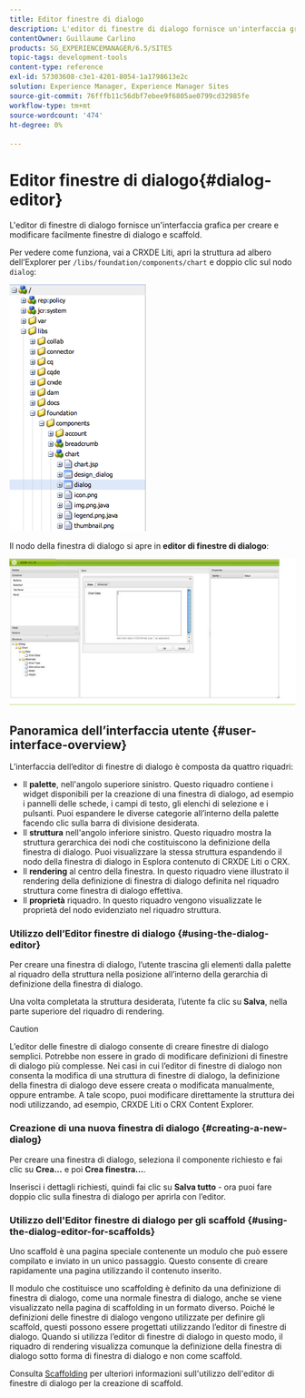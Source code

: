 ```yaml
---
title: Editor finestre di dialogo
description: L'editor di finestre di dialogo fornisce un'interfaccia grafica per creare e modificare facilmente finestre di dialogo e scaffold.
contentOwner: Guillaume Carlino
products: SG_EXPERIENCEMANAGER/6.5/SITES
topic-tags: development-tools
content-type: reference
exl-id: 57303608-c3e1-4201-8054-1a1798613e2c
solution: Experience Manager, Experience Manager Sites
source-git-commit: 76fffb11c56dbf7ebee9f6805ae0799cd32985fe
workflow-type: tm+mt
source-wordcount: '474'
ht-degree: 0%

---
```


# Editor finestre di dialogo{#dialog-editor}

L&#39;editor di finestre di dialogo fornisce un&#39;interfaccia grafica per creare e modificare facilmente finestre di dialogo e scaffold.

Per vedere come funziona, vai a CRXDE Liti, apri la struttura ad albero dell’Explorer per `/libs/foundation/components/chart` e doppio clic sul nodo `dialog`:

![chlimage_1-247](assets/chlimage_1-247.png)

Il nodo della finestra di dialogo si apre in **editor di finestre di dialogo**:

![screen_shot_2012-02-01at25033pm](assets/screen_shot_2012-02-01at25033pm.png)

## Panoramica dell’interfaccia utente {#user-interface-overview}

L’interfaccia dell’editor di finestre di dialogo è composta da quattro riquadri:

* Il **palette**, nell&#39;angolo superiore sinistro. Questo riquadro contiene i widget disponibili per la creazione di una finestra di dialogo, ad esempio i pannelli delle schede, i campi di testo, gli elenchi di selezione e i pulsanti. Puoi espandere le diverse categorie all’interno della palette facendo clic sulla barra di divisione desiderata.
* Il **struttura** nell&#39;angolo inferiore sinistro. Questo riquadro mostra la struttura gerarchica dei nodi che costituiscono la definizione della finestra di dialogo. Puoi visualizzare la stessa struttura espandendo il nodo della finestra di dialogo in Esplora contenuto di CRXDE Liti o CRX.
* Il **rendering** al centro della finestra. In questo riquadro viene illustrato il rendering della definizione di finestra di dialogo definita nel riquadro struttura come finestra di dialogo effettiva.
* Il **proprietà** riquadro. In questo riquadro vengono visualizzate le proprietà del nodo evidenziato nel riquadro struttura.

### Utilizzo dell’Editor finestre di dialogo {#using-the-dialog-editor}

Per creare una finestra di dialogo, l’utente trascina gli elementi dalla palette al riquadro della struttura nella posizione all’interno della gerarchia di definizione della finestra di dialogo.

Una volta completata la struttura desiderata, l’utente fa clic su **Salva**, nella parte superiore del riquadro di rendering.

>[!CAUTION]
>
>L’editor delle finestre di dialogo consente di creare finestre di dialogo semplici. Potrebbe non essere in grado di modificare definizioni di finestre di dialogo più complesse. Nei casi in cui l’editor di finestre di dialogo non consenta la modifica di una struttura di finestre di dialogo, la definizione della finestra di dialogo deve essere creata o modificata manualmente, oppure entrambe. A tale scopo, puoi modificare direttamente la struttura dei nodi utilizzando, ad esempio, CRXDE Liti o CRX Content Explorer.

### Creazione di una nuova finestra di dialogo {#creating-a-new-dialog}

Per creare una finestra di dialogo, seleziona il componente richiesto e fai clic su **Crea...** e poi **Crea finestra...**.

Inserisci i dettagli richiesti, quindi fai clic su **Salva tutto** - ora puoi fare doppio clic sulla finestra di dialogo per aprirla con l’editor.

### Utilizzo dell&#39;Editor finestre di dialogo per gli scaffold {#using-the-dialog-editor-for-scaffolds}

Uno scaffold è una pagina speciale contenente un modulo che può essere compilato e inviato in un unico passaggio. Questo consente di creare rapidamente una pagina utilizzando il contenuto inserito.

Il modulo che costituisce uno scaffolding è definito da una definizione di finestra di dialogo, come una normale finestra di dialogo, anche se viene visualizzato nella pagina di scaffolding in un formato diverso. Poiché le definizioni delle finestre di dialogo vengono utilizzate per definire gli scaffold, questi possono essere progettati utilizzando l’editor di finestre di dialogo. Quando si utilizza l’editor di finestre di dialogo in questo modo, il riquadro di rendering visualizza comunque la definizione della finestra di dialogo sotto forma di finestra di dialogo e non come scaffold.

Consulta [Scaffolding](/help/sites-authoring/scaffolding.md) per ulteriori informazioni sull&#39;utilizzo dell&#39;editor di finestre di dialogo per la creazione di scaffold.
